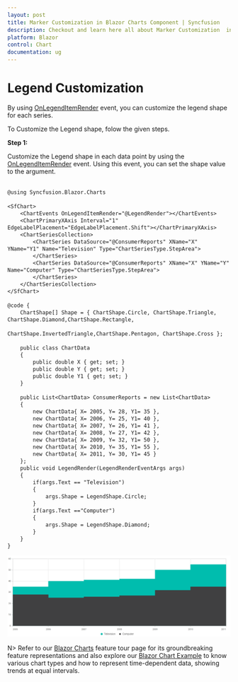 ```yaml
---
layout: post
title: Marker Customization in Blazor Charts Component | Syncfusion
description: Checkout and learn here all about Marker Customization  in Syncfusion Blazor Charts component and more.
platform: Blazor
control: Chart
documentation: ug
---
```

<!-- markdownlint-disable MD036 -->

# Legend Customization 

By using [OnLegendItemRender](https://help.syncfusion.com/cr/blazor/Syncfusion.Blazor.Charts.ChartEvents.html#Syncfusion_Blazor_Charts_ChartEvents_OnLegendItemRender) event, you can customize the legend shape for each series.

To Customize the Legend shape, folow the given steps.

**Step 1:**

Customize the Legend shape in each data point by using the [OnLegendItemRender](https://help.syncfusion.com/cr/blazor/Syncfusion.Blazor.Charts.ChartEvents.html#Syncfusion_Blazor_Charts_ChartEvents_OnLegendItemRender) event. Using this event, you can set the shape value to the argument.

```cshtml

@using Syncfusion.Blazor.Charts

<SfChart>
    <ChartEvents OnLegendItemRender="@LegendRender"></ChartEvents>
    <ChartPrimaryXAxis Interval="1" EdgeLabelPlacement="EdgeLabelPlacement.Shift"></ChartPrimaryXAxis>
    <ChartSeriesCollection>
        <ChartSeries DataSource="@ConsumerReports" XName="X" YName="Y1" Name="Television" Type="ChartSeriesType.StepArea">            
        </ChartSeries>
        <ChartSeries DataSource="@ConsumerReports" XName="X" YName="Y" Name="Computer" Type="ChartSeriesType.StepArea">            
        </ChartSeries>
    </ChartSeriesCollection>
</SfChart>

@code {
    ChartShape[] Shape = { ChartShape.Circle, ChartShape.Triangle, ChartShape.Diamond,ChartShape.Rectangle,
                           ChartShape.InvertedTriangle,ChartShape.Pentagon, ChartShape.Cross };

    public class ChartData
    {
        public double X { get; set; }
        public double Y { get; set; }
        public double Y1 { get; set; }
    }

    public List<ChartData> ConsumerReports = new List<ChartData>
    {
        new ChartData{ X= 2005, Y= 28, Y1= 35 },
        new ChartData{ X= 2006, Y= 25, Y1= 40 },
        new ChartData{ X= 2007, Y= 26, Y1= 41 },
        new ChartData{ X= 2008, Y= 27, Y1= 42 },
        new ChartData{ X= 2009, Y= 32, Y1= 50 },
        new ChartData{ X= 2010, Y= 35, Y1= 55 },
        new ChartData{ X= 2011, Y= 30, Y1= 45 }
    };
    public void LegendRender(LegendRenderEventArgs args)
    {
        if(args.Text == "Television")
        {
            args.Shape = LegendShape.Circle;
        }
        if(args.Text =="Computer")
        {
            args.Shape = LegendShape.Diamond;
        }
    }
}
```
![Blazor Chart With Legend Customization](../images/how-to/blazor-chart-legend-customization.png)

N> Refer to our [Blazor Charts](https://www.syncfusion.com/blazor-components/blazor-charts) feature tour page for its groundbreaking feature representations and also explore our [Blazor Chart Example](https://blazor.syncfusion.com/demos/chart/line?theme=bootstrap4) to know various chart types and how to represent time-dependent data, showing trends at equal intervals.



